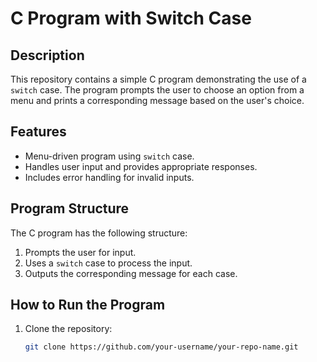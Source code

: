# C Program with Switch Case

## Description
This repository contains a simple C program demonstrating the use of a `switch` case. The program prompts the user to choose an option from a menu and prints a corresponding message based on the user's choice.

## Features
- Menu-driven program using `switch` case.
- Handles user input and provides appropriate responses.
- Includes error handling for invalid inputs.

## Program Structure
The C program has the following structure:
1. Prompts the user for input.
2. Uses a `switch` case to process the input.
3. Outputs the corresponding message for each case.

## How to Run the Program
1. Clone the repository:
   ```bash
   git clone https://github.com/your-username/your-repo-name.git
